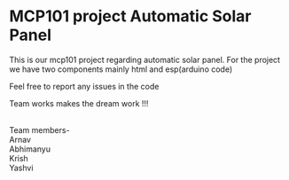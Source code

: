 # MCP101 project Automatic Solar Panel
<p>
This is our mcp101 project regarding automatic solar panel.
For the project we have two components mainly html and esp(arduino code)


Feel free to report any issues in the code

Team works makes the dream work !!!

<br>Team members- 
<br>Arnav
<br>Abhimanyu
<br>Krish
<br>Yashvi

</p>



